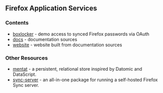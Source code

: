 ## Firefox Application Services

### Contents

* [boxlocker](boxlocker) - demo access to synced Firefox passwords via OAuth
* [docs](docs) - documentation sources 
* [website](website) - website built from documentation sources


### Other Resources

* [mentat](https://github.com/mozilla/mentat) - a persistent, relational store inspired by Datomic and DataScript.
* [sync-server](https://github.com/mozilla-services/syncserver) - an all-in-one package for running a self-hosted Firefox Sync server.
